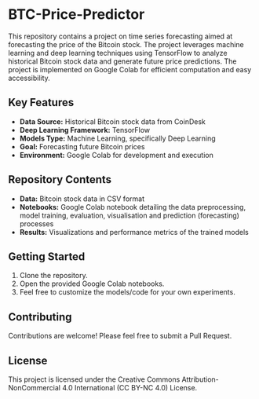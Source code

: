 # BTC-Price-Predictor
This repository contains a project on time series forecasting aimed at forecasting the price of the Bitcoin stock. The project leverages machine learning and deep learning techniques using TensorFlow to analyze historical Bitcoin stock data and generate future price predictions. The project is implemented on Google Colab for efficient computation and easy accessibility.

## Key Features
- **Data Source:** Historical Bitcoin stock data from CoinDesk
- **Deep Learning Framework:** TensorFlow
- **Models Type:** Machine Learning, specifically Deep Learning
- **Goal:** Forecasting future Bitcoin prices
- **Environment:** Google Colab for development and execution

## Repository Contents
- **Data:** Bitcoin stock data in CSV format
- **Notebooks:** Google Colab notebook detailing the data preprocessing, model training, evaluation, visualisation and prediction (forecasting) processes
- **Results:** Visualizations and performance metrics of the trained models

## Getting Started
1. Clone the repository.
2. Open the provided Google Colab notebooks.
3. Feel free to customize the models/code for your own experiments.

## Contributing
Contributions are welcome! Please feel free to submit a Pull Request.

## License
This project is licensed under the Creative Commons Attribution-NonCommercial 4.0 International (CC BY-NC 4.0) License.
